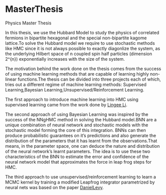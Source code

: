 # MasterThesis
Physics Master Thesis

In this thesis, we use the Hubbard Model to study the physics of correlated fermions in bipartite hexagonal and the special non-bipartite kagome lattice.To solve the Hubbard model we require to use stochastic methods like HMC since it is not always  possible to exactly diagonlize the system, as the underlying Hilbert space of n coupled spin half particles (dimension 2^{n}) exponentially increases with the size of the system.

The motivation behind the work done on the thesis comes from the success of using machine learning methods that are capable of learning highly non-linear functions.The thesis can be divided into three projects each of which, tries out a different regime of machine learning methods: Supervised Learning,Bayesian Learning,Unsupervised/Reinforcement Learning.

The first approach to introduce machine learning into HMC using supervised learning came from the work done by [Lingee Li](https://arxiv.org/abs/1711.05307).

The second approach of using Bayesian Learning was inspired by the success of the NNgHMC method in solving the Hubbard model.BNN are a unique combination of neural network and stochastic models with the stochastic model forming the core of this integration. BNNs can then produce probabilistic guarantees on it’s predictions and also generate the distribution of the parameters that it has learnt from the observations.That means, in the parameter space, one can deduce the nature and distribution of the neural network’s learnt parameters. The idea is to use these two characteristics of the BNN to estimate the error and confidence of the neural network model that approximates the force in leap frog steps for HMC. 

The third approach to use unsupervised/reinforcement learning to learn a MCMC kernel by training a modified Leapfrog integrator parametrized by neural nets was based on the paper [DanielLevy](https://arxiv.org/abs/1711.09268). 
